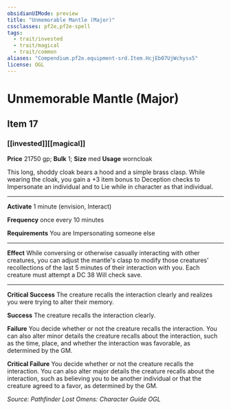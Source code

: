 ```yaml
---
obsidianUIMode: preview
title: "Unmemorable Mantle (Major)"
cssclasses: pf2e,pf2e-spell
tags:
  - trait/invested
  - trait/magical
  - trait/common
aliases: "Compendium.pf2e.equipment-srd.Item.HcjEb07UjWchysx5"
license: OGL
---
```

# Unmemorable Mantle (Major)
## Item 17
### [[invested]][[magical]]


**Price** 21750 gp; 
**Bulk** 1; **Size** med
**Usage** worncloak

This long, shoddy cloak bears a hood and a simple brass clasp. While wearing the cloak, you gain a +3 item bonus to Deception checks to Impersonate an individual and to Lie while in character as that individual.

* * *

**Activate** 1 minute (envision, Interact)

**Frequency** once every 10 minutes

**Requirements** You are Impersonating someone else

* * *

**Effect** While conversing or otherwise casually interacting with other creatures, you can adjust the mantle's clasp to modify those creatures' recollections of the last 5 minutes of their interaction with you. Each creature must attempt a DC 38 Will check save.

* * *

**Critical Success** The creature recalls the interaction clearly and realizes you were trying to alter their memory.

**Success** The creature recalls the interaction clearly.

**Failure** You decide whether or not the creature recalls the interaction. You can also alter minor details the creature recalls about the interaction, such as the time, place, and whether the interaction was favorable, as determined by the GM.

**Critical Failure** You decide whether or not the creature recalls the interaction. You can also alter major details the creature recalls about the interaction, such as believing you to be another individual or that the creature agreed to a favor, as determined by the GM.

*Source: Pathfinder Lost Omens: Character Guide*
*OGL*